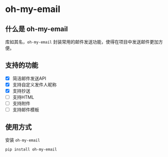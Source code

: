 # oh-my-email

## 什么是 oh-my-email

库如其名，`oh-my-email` 封装常用的邮件发送功能，使得在项目中发送邮件更加方便。

## 支持的功能

- [x] 简洁邮件发送API
- [x] 支持自定义发件人昵称
- [x] 支持抄送
- [ ] 支持HTML
- [ ] 支持附件
- [ ] 支持邮件模板

## 使用方式

安装 `oh-my-email`

```shell script
pip install oh-my-email
```